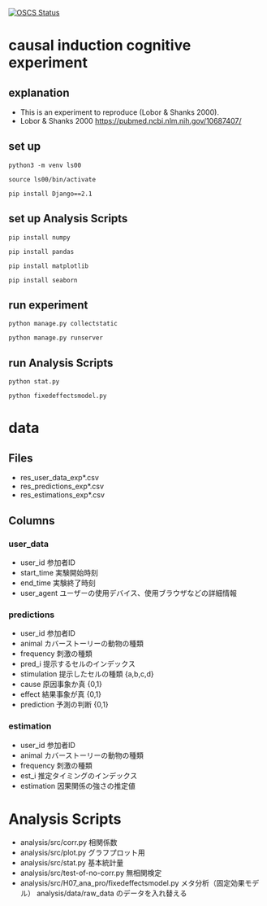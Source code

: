 [![OSCS Status](https://www.oscs1024.com/platform/badge/MKryo/LS00.svg?size=small)](https://www.oscs1024.com/project/MKryo/LS00?ref=badge_small)

# causal induction cognitive experiment 

## explanation 
- This is an experiment to reproduce (Lobor & Shanks 2000).
- Lobor & Shanks 2000 https://pubmed.ncbi.nlm.nih.gov/10687407/

## set up 

```
python3 -m venv ls00
```

```
source ls00/bin/activate
```

```
pip install Django==2.1
```

## set up Analysis Scripts

```
pip install numpy
```

```
pip install pandas
```

```
pip install matplotlib
```

```
pip install seaborn
```


## run experiment
```
python manage.py collectstatic
```

```
python manage.py runserver
```

## run Analysis Scripts
```
python stat.py
```

```
python fixedeffectsmodel.py
```


# data
## Files
- res_user_data_exp*.csv
- res_predictions_exp*.csv
- res_estimations_exp*.csv

## Columns
### user_data
- user_id 参加者ID
- start_time 実験開始時刻
- end_time 実験終了時刻
- user_agent ユーザーの使用デバイス、使用ブラウザなどの詳細情報

### predictions
- user_id 参加者ID
- animal カバーストーリーの動物の種類
- frequency 刺激の種類
- pred_i 提示するセルのインデックス
- stimulation 提示したセルの種類 {a,b,c,d}
- cause 原因事象か真 {0,1}
- effect 結果事象が真 {0,1}
- prediction 予測の判断 {0,1}

### estimation
- user_id 参加者ID
- animal カバーストーリーの動物の種類
- frequency 刺激の種類 
- est_i 推定タイミングのインデックス
- estimation 因果関係の強さの推定値


# Analysis Scripts
- analysis/src/corr.py  相関係数
- analysis/src/plot.py  グラフプロット用
- analysis/src/stat.py  基本統計量
- analysis/src/test-of-no-corr.py  無相関検定
- analysis/src/H07_ana_pro/fixedeffectsmodel.py メタ分析（固定効果モデル） analysis/data/raw_data のデータを入れ替える


